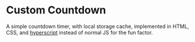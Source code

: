 # Custom Countdown

A simple countdown timer, with local storage cache, implemented in HTML, CSS, and [hyperscript](https://github.com/bigskysoftware/_hyperscript) instead of normal JS for the fun factor.
